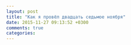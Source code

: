 ```yaml
---
layout: post
title: "Как я провёл двадцать седьмое ноября"
date: 2015-11-27 09:13:52 +0300
comments: true
categories: 
---
```

